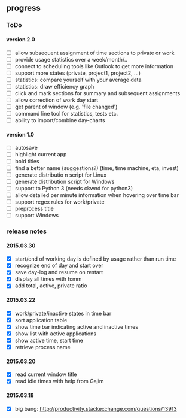 ## progress

### ToDo

#### version 2.0
- [ ] allow subsequent assignment of time sections to private or work
- [ ] provide usage statistics over a week/month/..
- [ ] connect to scheduling tools like Outlook to get more information
- [ ] support more states (private, project1, project2, ...)
- [ ] statistics: compare yourself with your average data
- [ ] statistics: draw efficiency graph
- [ ] click and mark sections for summary and subsequent assignments
- [ ] allow correction of work day start
- [ ] get parent of window (e.g. 'file changed')
- [ ] command line tool for statistics, tests etc.
- [ ] ability to import/combine day-charts

#### version 1.0
- [ ] autosave
- [ ] highlight current app
- [ ] bold titles
- [ ] find a better name (suggestions?) (time, time machine, eta, invest)
- [ ] generate distributio n script for Linux
- [ ] generate distribution script for Windows
- [ ] support to Python 3 (needs ckwnd for python3)
- [ ] allow detailed per minute information when hovering over time bar
- [ ] support regex rules for work/private
- [ ] preprocess title
- [ ] support Windows

### release notes

#### 2015.03.30
- [x] start/end of working day is defined by usage rather than run time
- [x] recognize end of day and start over
- [x] save day-log and resume on restart
- [x] display all times with h:mm
- [x] add total, active, private ratio

#### 2015.03.22
- [x] work/private/inactive states in time bar
- [x] sort application table
- [x] show time bar indicating active and inactive times
- [x] show list with active applications
- [x] show active time, start time
- [x] retrieve process name

#### 2015.03.20
- [x] read current window title
- [x] read idle times with help from Gajim

#### 2015.03.18
- [X] big bang: http://productivity.stackexchange.com/questions/13913


